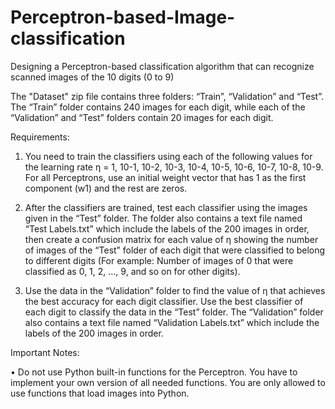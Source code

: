 # Perceptron-based-Image-classification
Designing a Perceptron-based classification algorithm that can recognize scanned images of the 10 digits (0 to 9)

The "Dataset" zip file contains three folders: “Train”, “Validation” and “Test”.
The “Train” folder contains 240 images for each digit, while each of the “Validation” and “Test” folders contain 20 images for each digit. 

Requirements:
1) You need to train the classifiers using each of the following values for the learning rate η = 1, 10-1, 10-2, 10-3, 10-4, 10-5, 10-6, 10-7, 10-8, 10-9. For all Perceptrons, use an initial weight vector that has 1 as the first component (w1) and the rest are zeros.

2) After the classifiers are trained, test each classifier using the images given in the “Test” folder. The folder also contains a text file named “Test Labels.txt” which include the labels of the 200 images in order, then create a confusion matrix for each value of η showing the number of images of the “Test” folder of each digit that were classified to belong to different digits (For example: Number of images of 0 that were classified as 0, 1, 2, …, 9, and so on for other digits).

3) Use the data in the “Validation” folder to find the value of η that achieves the best accuracy for each digit classifier. Use the best classifier of each digit to classify the data in the “Test” folder. The “Validation” folder also contains a text file named “Validation Labels.txt” which include the labels of the 200 images in order.

Important Notes:

• Do not use Python built-in functions for the Perceptron. You have to implement your own version of all needed functions. You are only allowed to use functions that load images into Python.
